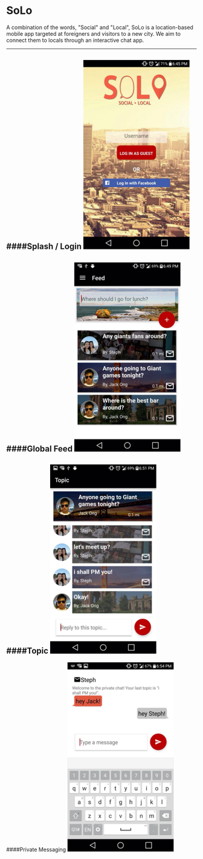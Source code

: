# SoLo
A combination of the words, "Social" and "Local", SoLo is a location-based mobile app targeted at foreigners and visitors to a new city. We aim to connect them to locals through an interactive chat app.

---
####Splash / Login
<img src=/Images/login.jpg height=500/>
---
####Global Feed
<img src=/Images/feed.jpg height=500/>
---
####Topic
<img src=/Images/topic.jpg height=500/>
---
####Private Messaging
<img src=/Images/private_chat.jpg height=500/>
